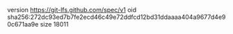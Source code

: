 version https://git-lfs.github.com/spec/v1
oid sha256:272dc93ed7b7fe2ecd46c49e72ddfcd12bd31ddaaaa404a9677d4e90c671aa9e
size 18011
